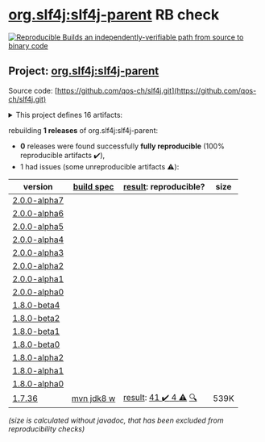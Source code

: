[org.slf4j:slf4j-parent](https://search.maven.org/artifact/org.slf4j/slf4j-parent/) RB check
=======

[![Reproducible Builds](https://reproducible-builds.org/images/logos/rb.svg) an independently-verifiable path from source to binary code](https://reproducible-builds.org/)

## Project: [org.slf4j:slf4j-parent](https://search.maven.org/artifact/org.slf4j/slf4j-parent/)

Source code: [https://github.com/qos-ch/slf4j.git](https://github.com/qos-ch/slf4j.git)

<details><summary>This project defines 16 artifacts:</summary>

* [org.slf4j:integration](https://search.maven.org/artifact/org.slf4j/integration/)
* [org.slf4j:jcl-over-slf4j](https://search.maven.org/artifact/org.slf4j/jcl-over-slf4j/)
* [org.slf4j:jul-to-slf4j](https://search.maven.org/artifact/org.slf4j/jul-to-slf4j/)
* [org.slf4j:log4j-over-slf4j](https://search.maven.org/artifact/org.slf4j/log4j-over-slf4j/)
* [org.slf4j:osgi-over-slf4j](https://search.maven.org/artifact/org.slf4j/osgi-over-slf4j/)
* [org.slf4j:slf4j-android](https://search.maven.org/artifact/org.slf4j/slf4j-android/)
* [org.slf4j:slf4j-api](https://search.maven.org/artifact/org.slf4j/slf4j-api/)
* [org.slf4j:slf4j-ext](https://search.maven.org/artifact/org.slf4j/slf4j-ext/)
* [org.slf4j:slf4j-jcl](https://search.maven.org/artifact/org.slf4j/slf4j-jcl/)
* [org.slf4j:slf4j-jdk14](https://search.maven.org/artifact/org.slf4j/slf4j-jdk14/)
* [org.slf4j:slf4j-log4j12](https://search.maven.org/artifact/org.slf4j/slf4j-log4j12/)
* [org.slf4j:slf4j-migrator](https://search.maven.org/artifact/org.slf4j/slf4j-migrator/)
* [org.slf4j:slf4j-nop](https://search.maven.org/artifact/org.slf4j/slf4j-nop/)
* [org.slf4j:slf4j-parent](https://search.maven.org/artifact/org.slf4j/slf4j-parent/)
* [org.slf4j:slf4j-reload4j](https://search.maven.org/artifact/org.slf4j/slf4j-reload4j/)
* [org.slf4j:slf4j-simple](https://search.maven.org/artifact/org.slf4j/slf4j-simple/)
</details>

rebuilding **1 releases** of org.slf4j:slf4j-parent:
- **0** releases were found successfully **fully reproducible** (100% reproducible artifacts :heavy_check_mark:),
- 1 had issues (some unreproducible artifacts :warning:):

| version | [build spec](/BUILDSPEC.md) | [result](https://reproducible-builds.org/docs/jvm/): reproducible? | size |
| -- | --------- | ------ | -- |
| [2.0.0-alpha7](https://search.maven.org/artifact/org.slf4j/slf4j-parent/2.0.0-alpha7/pom) | | | |
| [2.0.0-alpha6](https://search.maven.org/artifact/org.slf4j/slf4j-parent/2.0.0-alpha6/pom) | | | |
| [2.0.0-alpha5](https://search.maven.org/artifact/org.slf4j/slf4j-parent/2.0.0-alpha5/pom) | | | |
| [2.0.0-alpha4](https://search.maven.org/artifact/org.slf4j/slf4j-parent/2.0.0-alpha4/pom) | | | |
| [2.0.0-alpha3](https://search.maven.org/artifact/org.slf4j/slf4j-parent/2.0.0-alpha3/pom) | | | |
| [2.0.0-alpha2](https://search.maven.org/artifact/org.slf4j/slf4j-parent/2.0.0-alpha2/pom) | | | |
| [2.0.0-alpha1](https://search.maven.org/artifact/org.slf4j/slf4j-parent/2.0.0-alpha1/pom) | | | |
| [2.0.0-alpha0](https://search.maven.org/artifact/org.slf4j/slf4j-parent/2.0.0-alpha0/pom) | | | |
| [1.8.0-beta4](https://search.maven.org/artifact/org.slf4j/slf4j-parent/1.8.0-beta4/pom) | | | |
| [1.8.0-beta2](https://search.maven.org/artifact/org.slf4j/slf4j-parent/1.8.0-beta2/pom) | | | |
| [1.8.0-beta1](https://search.maven.org/artifact/org.slf4j/slf4j-parent/1.8.0-beta1/pom) | | | |
| [1.8.0-beta0](https://search.maven.org/artifact/org.slf4j/slf4j-parent/1.8.0-beta0/pom) | | | |
| [1.8.0-alpha2](https://search.maven.org/artifact/org.slf4j/slf4j-parent/1.8.0-alpha2/pom) | | | |
| [1.8.0-alpha1](https://search.maven.org/artifact/org.slf4j/slf4j-parent/1.8.0-alpha1/pom) | | | |
| [1.8.0-alpha0](https://search.maven.org/artifact/org.slf4j/slf4j-parent/1.8.0-alpha0/pom) | | | |
| [1.7.36](https://search.maven.org/artifact/org.slf4j/slf4j-parent/1.7.36/pom) | [mvn jdk8 w](slf4j-1.7.36.buildspec) | [result](slf4j-parent-1.7.36.buildinfo): [41 :heavy_check_mark:  4 :warning:](slf4j-parent-1.7.36.buildcompare) [:mag:](slf4j-parent-1.7.36.diffoscope) | 539K |

<i>(size is calculated without javadoc, that has been excluded from reproducibility checks)</i>
